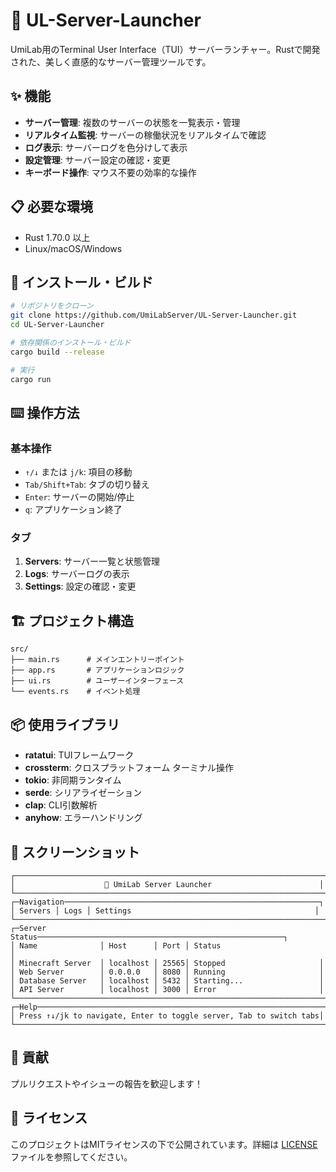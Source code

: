 # 🚀 UL-Server-Launcher

UmiLab用のTerminal User Interface（TUI）サーバーランチャー。Rustで開発された、美しく直感的なサーバー管理ツールです。

## ✨ 機能

- **サーバー管理**: 複数のサーバーの状態を一覧表示・管理
- **リアルタイム監視**: サーバーの稼働状況をリアルタイムで確認
- **ログ表示**: サーバーログを色分けして表示
- **設定管理**: サーバー設定の確認・変更
- **キーボード操作**: マウス不要の効率的な操作

## 📋 必要な環境

- Rust 1.70.0 以上
- Linux/macOS/Windows

## 🔧 インストール・ビルド

```bash
# リポジトリをクローン
git clone https://github.com/UmiLabServer/UL-Server-Launcher.git
cd UL-Server-Launcher

# 依存関係のインストール・ビルド
cargo build --release

# 実行
cargo run
```

## ⌨️ 操作方法

### 基本操作
- `↑/↓` または `j/k`: 項目の移動
- `Tab/Shift+Tab`: タブの切り替え
- `Enter`: サーバーの開始/停止
- `q`: アプリケーション終了

### タブ

1. **Servers**: サーバー一覧と状態管理
2. **Logs**: サーバーログの表示
3. **Settings**: 設定の確認・変更

## 🏗️ プロジェクト構造

```
src/
├── main.rs      # メインエントリーポイント
├── app.rs       # アプリケーションロジック
├── ui.rs        # ユーザーインターフェース
└── events.rs    # イベント処理
```

## 📦 使用ライブラリ

- **ratatui**: TUIフレームワーク
- **crossterm**: クロスプラットフォーム ターミナル操作
- **tokio**: 非同期ランタイム
- **serde**: シリアライゼーション
- **clap**: CLI引数解析
- **anyhow**: エラーハンドリング

## 🎨 スクリーンショット

```
┌─────────────────────────────────────────────────────────────────────┐
│                    🚀 UmiLab Server Launcher                        │
└─────────────────────────────────────────────────────────────────────┘
┌─Navigation─────────────────────────────────────────────────────────┐
│ Servers │ Logs │ Settings                                         │
└─────────────────────────────────────────────────────────────────────┘
┌─Server Status───────────────────────────────────────────────────────┐
│ Name              │ Host      │ Port │ Status                       │
│ Minecraft Server  │ localhost │ 25565│ Stopped                     │
│ Web Server        │ 0.0.0.0   │ 8080 │ Running                     │
│ Database Server   │ localhost │ 5432 │ Starting...                 │
│ API Server        │ localhost │ 3000 │ Error                       │
└─────────────────────────────────────────────────────────────────────┘
┌─Help────────────────────────────────────────────────────────────────┐
│ Press ↑↓/jk to navigate, Enter to toggle server, Tab to switch tabs│
└─────────────────────────────────────────────────────────────────────┘
```

## 🤝 貢献

プルリクエストやイシューの報告を歓迎します！

## 📄 ライセンス

このプロジェクトはMITライセンスの下で公開されています。詳細は [LICENSE](LICENSE) ファイルを参照してください。